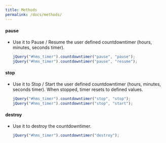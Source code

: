 ```yaml
---
title: Methods
permalink: /docs/methods/
---
```


#### pause

- Use it to Pause / Resume the user defined countdowntimer (hours, minutes, seconds timer).

	```js
	jQuery("#hms_timer").countdowntimer("pause", "pause");
	jQuery("#hms_timer").countdowntimer("pause", "resume");
	```

#### stop

- Use it to Stop / Start the user defined countdowntimer (hours, minutes, seconds timer). When stopped, timer resets to defined values.

	```js
	jQuery("#hms_timer").countdowntimer("stop", "stop");
	jQuery("#hms_timer").countdowntimer("stop", "start");
	```

#### destroy

- Use it to destroy the countdowntimer.

	```js
	jQuery("#hms_timer").countdowntimer("destroy");
	```
